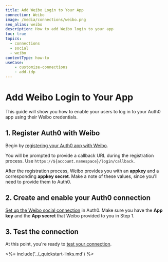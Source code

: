 ```yaml
---
title: Add Weibo Login to Your App
connection: Weibo
image: /media/connections/weibo.png
seo_alias: weibo
description: How to add Weibo login to your app
toc: true
topics:
  - connections
  - social
  - weibo
contentType: how-to
useCase:
    - customize-connections
    - add-idp
---
```

# Add Weibo Login to Your App

This guide will show you how to enable your users to log in to your Auth0 app using their Weibo credentials.

## 1. Register Auth0 with Weibo

Begin by [registering your Auth0 app with Weibo](https://open.weibo.com/authentication).

You will be prompted to provide a callback URL during the registration process. Use `https://${account.namespace}/login/callback`.

After the registration process, Weibo provides you with an **appkey** and a corresponding **appkey secret**. Make a note of these values, since you'll need to provide them to Auth0.

## 2. Create and enable your Auth0 connection

[Set up the Weibo social connection](/dashboard/guides/connections/set-up-connections-social) in Auth0. Make sure you have the **App key** and the **App secret** that Weibo provided to you in Step 1.

## 3. Test the connection

At this point, you're ready to [test your connection](/dashboard/guides/connections/test-connections-social).

<%= include('../_quickstart-links.md') %>
